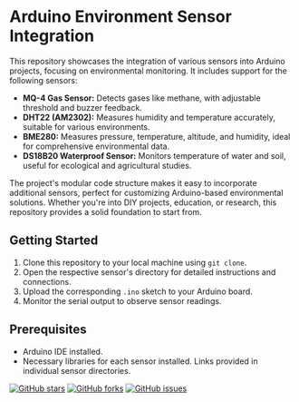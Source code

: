 # Arduino Environment Sensor Integration

This repository showcases the integration of various sensors into Arduino projects, focusing on environmental monitoring. It includes support for the following sensors:

- **MQ-4 Gas Sensor:** Detects gases like methane, with adjustable threshold and buzzer feedback.
- **DHT22 (AM2302):** Measures humidity and temperature accurately, suitable for various environments.
- **BME280:** Measures pressure, temperature, altitude, and humidity, ideal for comprehensive environmental data.
- **DS18B20 Waterproof Sensor:** Monitors temperature of water and soil, useful for ecological and agricultural studies.

The project's modular code structure makes it easy to incorporate additional sensors, perfect for customizing Arduino-based environmental solutions. Whether you're into DIY projects, education, or research, this repository provides a solid foundation to start from.

## Getting Started

1. Clone this repository to your local machine using `git clone`.
2. Open the respective sensor's directory for detailed instructions and connections.
3. Upload the corresponding `.ino` sketch to your Arduino board.
4. Monitor the serial output to observe sensor readings.

## Prerequisites

- Arduino IDE installed.
- Necessary libraries for each sensor installed. Links provided in individual sensor directories.

[![GitHub stars](https://img.shields.io/github/stars/alfen-yu/IoT-for-Agriculture.svg?style=social)](https://github.com/alfen-yu/IoT-for-Agriculture/stargazers)
[![GitHub forks](https://img.shields.io/github/forks/alfen-yu/IoT-for-Agriculture.svg?style=social)](https://github.com/alfen-yu/IoT-for-Agriculture/network)
[![GitHub issues](https://img.shields.io/github/issues/alfen-yu/IoT-for-Agriculture.svg)](https://github.com/yourusername/arduino-environment-sensors/issues)
